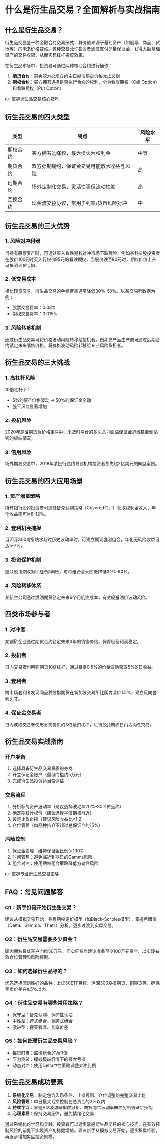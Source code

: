 # 什么是衍生品交易？全面解析与实战指南

## 什么是衍生品交易？

衍生品交易是一种金融合约交易形式，其价值来源于基础资产（如股票、商品、货币等）的未来价格变动。这种交易允许投资者通过支付少量保证金，获得大额基础资产的交易权限，从而实现杠杆投资效果。

在衍生品市场中，投资者可通过两种核心合约进行操作：
1. **期货合约**：买卖双方必须在约定日期按预定价格完成交割
2. **期权合约**：买方拥有选择是否执行合约的权利，分为看涨期权（Call Option）和看跌期权（Put Option）

👉 [掌握衍生品交易核心技巧](https://bit.ly/okx_welcome)

## 衍生品交易的四大类型

| 类型        | 特点                                                                 | 风险水平 |
|-------------|----------------------------------------------------------------------|----------|
| 期权合约    | 买方拥有选择权，最大损失为权利金                                      | 中等     |
| 期货合约    | 双方强制履约，保证金交易可能放大收益与风险                            | 高       |
| 远期合约    | 场外定制化交易，灵活性强但流动性差                                    | 高       |
| 互换合约    | 现金流交换协议，常用于利率/货币风险对冲                               | 中       |

## 衍生品交易的三大优势

### 1. 风险对冲利器
当持有股票资产时，可通过买入看跌期权对冲市场下跌风险。例如某科技股投资者在股价100元时买入行权价95元的看跌期权，当股价跌至80元时，期权价值上升可抵消现货亏损。

### 2. 低交易成本
相比现货交易，衍生品交易的手续费率通常降低30%-50%。以某交易所数据为例：
- 股票交易费率：0.03%
- 期权交易费率：0.015%

### 3. 风险转移机制
通过衍生品交易可将价格波动风险转移给投机者。例如农产品生产商可通过远期合约锁定未来销售价格，将价格波动风险转移给专业风险承担者。

## 衍生品交易的三大挑战

### 1. 高杠杆风险
10倍杠杆下：
- 5%的资产价格波动 → 50%的保证金变动
- 强平风险显著增加

### 2. 投机风险
2020年原油期货负价格事件中，未及时平仓的多头头寸面临保证金追缴甚至倒贴钱的极端情况。

### 3. 信用风险
场外期权交易中，2018年某投行违约导致机构投资者损失超2亿美元的典型案例。

## 衍生品交易的四大应用场景

### 1. 资产增值策略
持有银行股的投资者可通过备兑认购策略（Covered Call）获取权利金收入，年化收益率可达8-12%。

### 2. 套利机会捕捉
当沪深300期指贴水超过历史波动率时，可建立期现套利组合，年化无风险收益可达5-7%。

### 3. 投资保护机制
通过股指期权对冲组合β风险，可将组合最大回撤降低30%-50%。

### 4. 风险转移体系
某航空公司通过燃油期货锁定未来6个月航油成本，有效规避油价波动风险。

## 四类市场参与者

### 1. 对冲者
某铜矿企业通过期货合约锁定未来3年的销售价格，保障经营利润稳定。

### 2. 投机者
日内交易者利用铜期货10倍杠杆，通过捕捉0.5%的价格波动获取5%的日收益。

### 3. 套利者
跨市场套利者发现同品种股指期货在新加坡交易所比国内溢价1.5%，建立反向套利头寸。

### 4. 保证金交易者
日内波段交易者使用券商提供的3倍融资杠杆，进行股指期权日内方向性交易。

## 衍生品交易实战指南

### 开户准备
1. 选择具备衍生品交易资质的券商
2. 开立保证金账户（最低门槛约5万元）
3. 完成衍生品投资适当性评估

### 交易流程
1. 分析标的资产波动率（建议选择波动率20%-30%的品种）
2. 确定期权行权价（建议选择平值期权附近）
3. 设定止盈止损（建议风险收益比≥1:2）
4. 仓位管理（单品种持仓不超过总保证金的15%）

### 风险控制
1. 保证金管理：维持保证金比例＞130%
2. 时间管理：避免临近到期日的Gamma风险
3. 组合对冲：使用期权组合策略降低方向性风险

👉 [掌握专业衍生品交易策略](https://bit.ly/okx_welcome)

## FAQ：常见问题解答

### Q1：新手如何开始衍生品交易？
建议从模拟交易开始，熟悉期权定价模型（如Black-Scholes模型），掌握希腊值（Delta、Gamma、Theta）分析，逐步过渡到实盘交易。

### Q2：衍生品交易需要多少资金？
国内期权最低开户门槛50万元，但实际操作建议准备至少100万元资金，以实现有效仓位管理和风险控制。

### Q3：如何选择衍生品标的？
优先选择流动性好的品种：上证50ETF期权、沪深300股指期货、铜期货等，确保买卖价差在0.5%以内。

### Q4：衍生品交易有哪些常用策略？
- 保守型：备兑认购、保护性认沽
- 中性型：跨式组合、宽跨式组合
- 激进型：裸买看涨、比率价差

### Q5：如何管理衍生品交易风险？
- 每日盯市：监控组合的VaR值
- 压力测试：模拟极端行情下的最大亏损
- 动态对冲：使用Delta中性策略调整对冲比例

## 衍生品交易成功要素

1. **系统化交易**：制定包含入场条件、止损规则、仓位调整的完整交易计划
2. **风险管理**：单日最大亏损控制在总资金的2%以内
3. **持续学习**：掌握VIX波动率指数分析、期权隐含波动率曲面分析等进阶技能
4. **心理素质**：保持交易纪律，避免情绪化交易

通过系统化的学习和实践，投资者可以逐步掌握衍生品交易的核心技巧，在有效控制风险的前提下实现资产的稳健增值。建议新手从模拟交易开始，逐步积累经验，再逐步增加实盘投资规模。